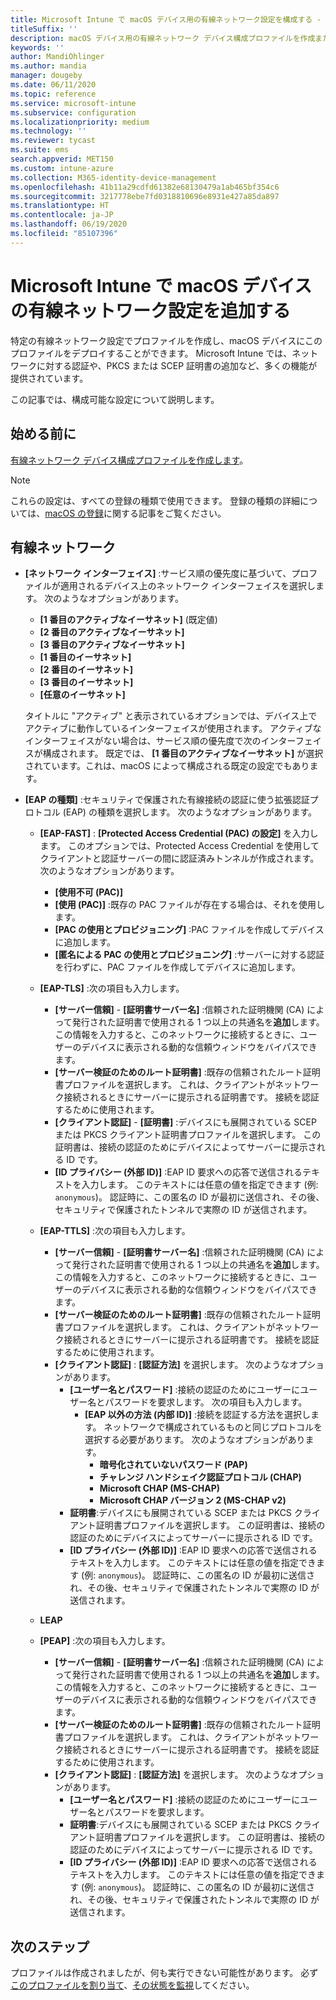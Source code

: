 ```yaml
---
title: Microsoft Intune で macOS デバイス用の有線ネットワーク設定を構成する - Azure | Microsoft Docs
titleSuffix: ''
description: macOS デバイス用の有線ネットワーク デバイス構成プロファイルを作成または追加します。 さまざまな設定を確認し、証明書を追加し、EAP の種類を選択し、Microsoft Intune で認証方法を選択します。
keywords: ''
author: MandiOhlinger
ms.author: mandia
manager: dougeby
ms.date: 06/11/2020
ms.topic: reference
ms.service: microsoft-intune
ms.subservice: configuration
ms.localizationpriority: medium
ms.technology: ''
ms.reviewer: tycast
ms.suite: ems
search.appverid: MET150
ms.custom: intune-azure
ms.collection: M365-identity-device-management
ms.openlocfilehash: 41b11a29cdfd61382e68130479a1ab465bf354c6
ms.sourcegitcommit: 3217778ebe7fd0318810696e8931e427a85da897
ms.translationtype: HT
ms.contentlocale: ja-JP
ms.lasthandoff: 06/19/2020
ms.locfileid: "85107396"
---
```

# <a name="add-wired-network-settings-for-macos-devices-in-microsoft-intune"></a>Microsoft Intune で macOS デバイスの有線ネットワーク設定を追加する

特定の有線ネットワーク設定でプロファイルを作成し、macOS デバイスにこのプロファイルをデプロイすることができます。 Microsoft Intune では、ネットワークに対する認証や、PKCS または SCEP 証明書の追加など、多くの機能が提供されています。

この記事では、構成可能な設定について説明します。

## <a name="before-you-begin"></a>始める前に

[有線ネットワーク デバイス構成プロファイルを作成します](wired-networks-configure.md)。

> [!NOTE]
> これらの設定は、すべての登録の種類で使用できます。 登録の種類の詳細については、[macOS の登録](../enrollment/macos-enroll.md)に関する記事をご覧ください。

## <a name="wired-network"></a>有線ネットワーク

- **[ネットワーク インターフェイス]** :サービス順の優先度に基づいて、プロファイルが適用されるデバイス上のネットワーク インターフェイスを選択します。 次のようなオプションがあります。
  
  - **[1 番目のアクティブなイーサネット]** (既定値)
  - **[2 番目のアクティブなイーサネット]**
  - **[3 番目のアクティブなイーサネット]**
  - **[1 番目のイーサネット]**
  - **[2 番目のイーサネット]**
  - **[3 番目のイーサネット]**
  - **[任意のイーサネット]**

  タイトルに "アクティブ" と表示されているオプションでは、デバイス上でアクティブに動作しているインターフェイスが使用されます。 アクティブなインターフェイスがない場合は、サービス順の優先度で次のインターフェイスが構成されます。 既定では、 **[1 番目のアクティブなイーサネット]** が選択されています。これは、macOS によって構成される既定の設定でもあります。

- **[EAP の種類]** :セキュリティで保護された有線接続の認証に使う拡張認証プロトコル (EAP) の種類を選択します。 次のようなオプションがあります。

  - **[EAP-FAST]** : **[Protected Access Credential (PAC) の設定]** を入力します。 このオプションでは、Protected Access Credential を使用してクライアントと認証サーバーの間に認証済みトンネルが作成されます。 次のようなオプションがあります。
    - **[使用不可 (PAC)]**
    - **[使用 (PAC)]** :既存の PAC ファイルが存在する場合は、それを使用します。
    - **[PAC の使用とプロビジョニング]** :PAC ファイルを作成してデバイスに追加します。
    - **[匿名による PAC の使用とプロビジョニング]** :サーバーに対する認証を行わずに、PAC ファイルを作成してデバイスに追加します。

  - **[EAP-TLS]** :次の項目も入力します。

    - **[サーバー信頼]**  -  **[証明書サーバー名]** :信頼された証明機関 (CA) によって発行された証明書で使用される 1 つ以上の共通名を**追加**します。 この情報を入力すると、このネットワークに接続するときに、ユーザーのデバイスに表示される動的な信頼ウィンドウをバイパスできます。
    - **[サーバー検証のためのルート証明書]** :既存の信頼されたルート証明書プロファイルを選択します。 これは、クライアントがネットワーク接続されるときにサーバーに提示される証明書です。 接続を認証するために使用されます。
    - **[クライアント認証]**  -  **[証明書]** :デバイスにも展開されている SCEP または PKCS クライアント証明書プロファイルを選択します。 この証明書は、接続の認証のためにデバイスによってサーバーに提示される ID です。
    - **[ID プライバシー (外部 ID)]** :EAP ID 要求への応答で送信されるテキストを入力します。 このテキストには任意の値を指定できます (例: `anonymous`)。 認証時に、この匿名の ID が最初に送信され、その後、セキュリティで保護されたトンネルで実際の ID が送信されます。

  - **[EAP-TTLS]** :次の項目も入力します。

    - **[サーバー信頼]**  -  **[証明書サーバー名]** :信頼された証明機関 (CA) によって発行された証明書で使用される 1 つ以上の共通名を**追加**します。 この情報を入力すると、このネットワークに接続するときに、ユーザーのデバイスに表示される動的な信頼ウィンドウをバイパスできます。
    - **[サーバー検証のためのルート証明書]** :既存の信頼されたルート証明書プロファイルを選択します。 これは、クライアントがネットワーク接続されるときにサーバーに提示される証明書です。 接続を認証するために使用されます。
    - **[クライアント認証]** : **[認証方法]** を選択します。 次のようなオプションがあります。
      - **[ユーザー名とパスワード]** :接続の認証のためにユーザーにユーザー名とパスワードを要求します。 次の項目も入力します。
        - **[EAP 以外の方法 (内部 ID)]** :接続を認証する方法を選択します。 ネットワークで構成されているものと同じプロトコルを選択する必要があります。 次のようなオプションがあります。
          - **暗号化されていないパスワード (PAP)**
          - **チャレンジ ハンドシェイク認証プロトコル (CHAP)**
          - **Microsoft CHAP (MS-CHAP)**
          - **Microsoft CHAP バージョン 2 (MS-CHAP v2)**
      - **証明書**:デバイスにも展開されている SCEP または PKCS クライアント証明書プロファイルを選択します。 この証明書は、接続の認証のためにデバイスによってサーバーに提示される ID です。
      - **[ID プライバシー (外部 ID)]** :EAP ID 要求への応答で送信されるテキストを入力します。 このテキストには任意の値を指定できます (例: `anonymous`)。 認証時に、この匿名の ID が最初に送信され、その後、セキュリティで保護されたトンネルで実際の ID が送信されます。

  - **LEAP**

  - **[PEAP]** :次の項目も入力します。

    - **[サーバー信頼]**  -  **[証明書サーバー名]** :信頼された証明機関 (CA) によって発行された証明書で使用される 1 つ以上の共通名を**追加**します。 この情報を入力すると、このネットワークに接続するときに、ユーザーのデバイスに表示される動的な信頼ウィンドウをバイパスできます。
    - **[サーバー検証のためのルート証明書]** :既存の信頼されたルート証明書プロファイルを選択します。 これは、クライアントがネットワーク接続されるときにサーバーに提示される証明書です。 接続を認証するために使用されます。
    - **[クライアント認証]** : **[認証方法]** を選択します。 次のようなオプションがあります。
      - **[ユーザー名とパスワード]** :接続の認証のためにユーザーにユーザー名とパスワードを要求します。
      - **証明書**:デバイスにも展開されている SCEP または PKCS クライアント証明書プロファイルを選択します。 この証明書は、接続の認証のためにデバイスによってサーバーに提示される ID です。
      - **[ID プライバシー (外部 ID)]** :EAP ID 要求への応答で送信されるテキストを入力します。 このテキストには任意の値を指定できます (例: `anonymous`)。 認証時に、この匿名の ID が最初に送信され、その後、セキュリティで保護されたトンネルで実際の ID が送信されます。

## <a name="next-steps"></a>次のステップ

プロファイルは作成されましたが、何も実行できない可能性があります。 必ず[このプロファイルを割り当て](device-profile-assign.md)、[その状態を監視](device-profile-monitor.md)してください。
